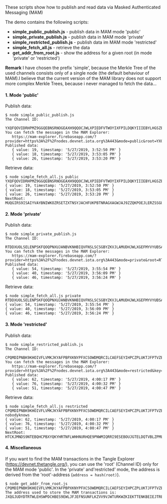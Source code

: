 These scripts show how to publish and read data via Masked Authenticated Messaging (MAM)

The demo contains the following scripts:
- **simple_public_publish.js** - publish data in MAM mode 'public'
- **simple_private_publish.js**  - publish data in MAM mode 'private'
- **simple_restricted_publish.js** - publish data im MAM mode 'restricted'
- **simple_fetch_all.js** - retrieve the data
- **get_addr_from_root.js** - show the address for a given root (in mode 'private' or 'restricted')

**Remark**
I have chosen the prefix 'simple', because the Merkle Tree of the used channels consists only of a single node (the default behaviour of MAM).I believe that the current version of the MAM library does not support more complex Merkle Trees, because i never managed to fetch the data...


#### 1. Mode 'public'
Publish data:
```
$ node simple_public_publish.js
The Channel ID:
   YXQFQOVIDRHPMZ9GGQEBNSRNOGEAXH9QQOCJWLXPIEDFVTWOYIXFPILDQKYIIIEBYLHGSZE9WVXVFUWNA
You can fetch the messages in the MAM Explorer:
   https://mam-explorer.firebaseapp.com/?provider=https%3A%2F%2Fnodes.devnet.iota.org%3A443&mode=public&root=YXQFQOVIDRHPMZ9GGQEBNSRNOGEAXH9QQOCJWLXPIEDFVTWOYIXFPILDQKYIIIEBYLHGSZE9WVXVFUWNA
Published data:
   { value: 19, timestamp: '5/27/2019, 3:52:50 PM' }
   { value: 18, timestamp: '5/27/2019, 3:53:05 PM' }
   { value: 26, timestamp: '5/27/2019, 3:53:20 PM' }
```
Retrieve data:
```
$ node simple_fetch_all.js public YXQFQOVIDRHPMZ9GGQEBNSRNOGEAXH9QQOCJWLXPIEDFVTWOYIXFPILDQKYIIIEBYLHGSZE9WVXVFUWNA
{ value: 19, timestamp: '5/27/2019, 3:52:50 PM' }
{ value: 18, timestamp: '5/27/2019, 3:53:05 PM' }
{ value: 26, timestamp: '5/27/2019, 3:53:20 PM' }
NextRoot:  MUQGIRS9ISAIYVAYBNIWKOZRSETZXTNSYJACHFUKPBTNRAGXAGWJAJ9ZZQKPOEJLERZSSGUUQH9FFIBZT
```

#### 2. Mode 'private'
Publish data:
```
$ node simple_private_publish.js
The Channel ID:
   RTDDXUOLSELENPSKFQOQPNXUJANBVKNHBIQVFNSLSCSGBYZKVJLAMUDHJWLXGEFMYVYUBSAUHNANRZQ9Z
You can fetch the messages in the MAM Explorer:
   https://mam-explorer.firebaseapp.com/?provider=https%3A%2F%2Fnodes.devnet.iota.org%3A443&mode=private&root=RTDDXUOLSELENPSKFQOQPNXUJANBVKNHBIQVFNSLSCSGBYZKVJLAMUDHJWLXGEFMYVYUBSAUHNANRZQ9Z
Published data:
   { value: 54, timestamp: '5/27/2019, 3:55:54 PM' }
   { value: 40, timestamp: '5/27/2019, 3:56:09 PM' }
   { value: 46, timestamp: '5/27/2019, 3:56:24 PM' }
```
Retrieve data:
```
$ node simple_fetch_all.js private RTDDXUOLSELENPSKFQOQPNXUJANBVKNHBIQVFNSLSCSGBYZKVJLAMUDHJWLXGEFMYVYUBSAUHNANRZQ9Z
{ value: 54, timestamp: '5/27/2019, 3:55:54 PM' }
{ value: 40, timestamp: '5/27/2019, 3:56:09 PM' }
{ value: 46, timestamp: '5/27/2019, 3:56:24 PM' }
```

#### 3. Mode 'restricted'
Publish data:
```
$ node simple_restricted_publish.js
The Channel ID:
   CPQMDIPNBK9KHOIVFLVMKJKYAFPBPXKNYPFXCSOWDMQRCILCAEFSEYIHPCZPLUKTJFPTVZESVADTQTFZU
You can fetch the messages in the MAM Explorer:
   https://mam-explorer.firebaseapp.com/?provider=https%3A%2F%2Fnodes.devnet.iota.org%3A443&mode=restricted&key=NOBODYKNOWS9999999999999999999999999999999999999999999999999999999999999999999999&root=CPQMDIPNBK9KHOIVFLVMKJKYAFPBPXKNYPFXCSOWDMQRCILCAEFSEYIHPCZPLUKTJFPTVZESVADTQTFZU
Published data:
   { value: 62, timestamp: '5/27/2019, 4:00:17 PM' }
   { value: 76, timestamp: '5/27/2019, 4:00:32 PM' }
   { value: 51, timestamp: '5/27/2019, 4:00:47 PM' }
```
Retrieve data:
```
$ node simple_fetch_all.js restricted CPQMDIPNBK9KHOIVFLVMKJKYAFPBPXKNYPFXCSOWDMQRCILCAEFSEYIHPCZPLUKTJFPTVZESVADTQTFZU nobodyknows
{ value: 62, timestamp: '5/27/2019, 4:00:17 PM' }
{ value: 76, timestamp: '5/27/2019, 4:00:32 PM' }
{ value: 51, timestamp: '5/27/2019, 4:00:47 PM' }
NextRoot:  HTCKJMNDS9NTEBQHCPBXYQKYHRTNFLWHHNURHQE9PNWMIQRRI9ESEBOUJGTELDQTVBLZPMLYETJHGCZ9Y
```


#### 4. Miscellaneous
If you want to find the MAM transactions in the Tangle Explorer (https://devnet.thetangle.org/), you can use the 'root' (Channel ID) only for the MAM mode 'public'. In the 'private' and'restricted' mode, the address is derived from the 'root'-address (`address = hash(root)`).

```
$ node get_addr_from_root.js CPQMDIPNBK9KHOIVFLVMKJKYAFPBPXKNYPFXCSOWDMQRCILCAEFSEYIHPCZPLUKTJFPTVZESVADTQTFZU
The address used to store the MAM transactions is:  JXQGJUDYDTRTWLEHSWPDCHBES9EWLJFJEFNSUNFLKZVV9VJWTURKWZKIEKTTENKBEIEJTREUEHDCFTFTQ
```



